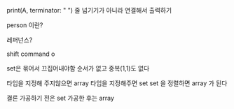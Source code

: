 print(A, terminator: " ")
줄 넘기기가 아니라 연결해서 출력하기


person 이란?

레퍼넌스?

shift command o

set은 묶어서 끄집어내야함
순서가 없고 중복(1,1)도 없다

타입을 지정해 주지않으면 array 타입을 지정해주면 set
set 을 정렬하면 array 가 된다

결론 가공하기 전은 set 가공한 후는 array